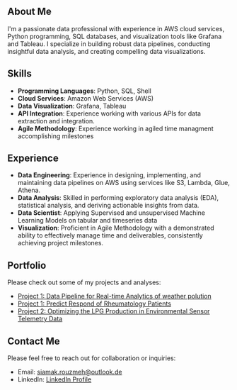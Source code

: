## About Me
I'm a passionate data professional with experience in AWS cloud services, Python programming, SQL databases, and visualization tools like Grafana and Tableau. I specialize in building robust data pipelines, conducting insightful data analysis, and creating compelling data visualizations.

## Skills
- **Programming Languages**: Python, SQL, Shell
- **Cloud Services**: Amazon Web Services (AWS)
- **Data Visualization**: Grafana, Tableau
- **API Integration**: Experience working with various APIs for data extraction and integration.
- **Agile Methodology**: Experience working in agiled time managment accomplishing milestones

## Experience
- **Data Engineering**: Experience in designing, implementing, and maintaining data pipelines on AWS using services like S3, Lambda, Glue, Athena.
- **Data Analysis**: Skilled in performing exploratory data analysis (EDA), statistical analysis, and deriving actionable insights from data.
- **Data Scientist**: Applying Supervised and unsupervised Machine Learning Models on tabular and timeseries data
- **Visualization**: Proficient in Agile Methodology with a demonstrated ability to effectively manage time and deliverables, consistently achieving project milestones.

## Portfolio
Please check out some of my projects and analyses:
- [Project 1: Data Pipeline for Real-time Analytics of weather polution](https://github.com/siamakru/Weather-Pollution-Analysis-API-Call)
- [Project 1: Predict Respond of Rheumatology Patients](https://github.com/siamakru/Applied-ML-on-Rheumatology)
- [Project 2: Optimizing the LPG Production in Environmental Sensor Telemetry Data](https://github.com/siamakru/SE_Sample/tree/main)

## Contact Me
Please feel free to reach out for collaboration or inquiries:
- Email: siamak.rouzmeh@outlook.de
- LinkedIn: [LinkedIn Profile](https://www.linkedin.com/in/siamak-rouzmeh/)

